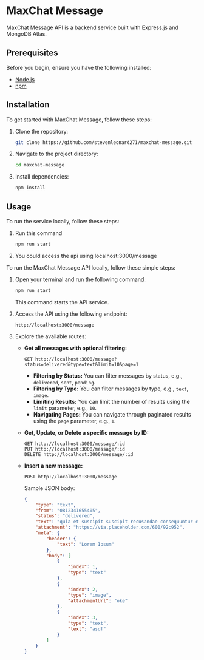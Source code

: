 # MaxChat Message

MaxChat Message API is a backend service built with Express.js and MongoDB Atlas.

## Prerequisites

Before you begin, ensure you have the following installed:

- [Node.js](https://nodejs.org/) 
- [npm](https://www.npmjs.com/) 

## Installation

To get started with MaxChat Message, follow these steps:

1. Clone the repository:

    ```bash
    git clone https://github.com/stevenleonard271/maxchat-message.git
    ```

2. Navigate to the project directory:

    ```bash
    cd maxchat-message
    ```

3. Install dependencies:

    ```bash
    npm install
    ```

## Usage

To run the service locally, follow these steps:

1. Run this command 

    ```bash
    npm run start
    ```

2. You could access the api using localhost:3000/message

To run the MaxChat Message API locally, follow these simple steps:

1. Open your terminal and run the following command:

    ```bash
    npm run start
    ```

    This command starts the API service.

2. Access the API using the following endpoint:

    ```
    http://localhost:3000/message
    ```

3. Explore the available routes:

   - **Get all messages with optional filtering:**
      ```
      GET http://localhost:3000/message?status=delivered&type=text&limit=10&page=1
      ```

      - **Filtering by Status:** You can filter messages by status, e.g., `delivered`, `sent`, `pending`.
      - **Filtering by Type:** You can filter messages by type, e.g., `text`, `image`.
      - **Limiting Results:** You can limit the number of results using the `limit` parameter, e.g., `10`.
      - **Navigating Pages:** You can navigate through paginated results using the `page` parameter, e.g., `1`.

    - **Get, Update, or Delete a specific message by ID:**
      ```
      GET http://localhost:3000/message/:id
      PUT http://localhost:3000/message/:id
      DELETE http://localhost:3000/message/:id
      ```

    - **Insert a new message:**
      ```
      POST http://localhost:3000/message
      ```
      
      Sample JSON body:
      ```json
      {
          "type": "text",
          "from": "0812341655405",
          "status": "delivered",
          "text": "quia et suscipit suscipit recusandae consequuntur expedita et cum reprehenderit molestiae ut ut quas totam nostrum rerum est ow",
          "attachment": "https://via.placeholder.com/600/92c952",
          "meta": {
              "header": {
                  "text": "Lorem Ipsum"
              },
              "body": [
                  {
                      "index": 1,
                      "type": "text"
                  },
                  {
                      "index": 2,
                      "type": "image",
                      "attachmentUrl": "oke"
                  },
                  {
                      "index": 3,
                      "type": "text",
                      "text": "asdf"
                  }
              ]
          }
      }
      ```

